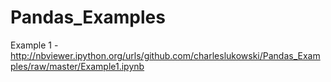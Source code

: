 Pandas_Examples
===============

Example 1 - http://nbviewer.ipython.org/urls/github.com/charleslukowski/Pandas_Examples/raw/master/Example1.ipynb

